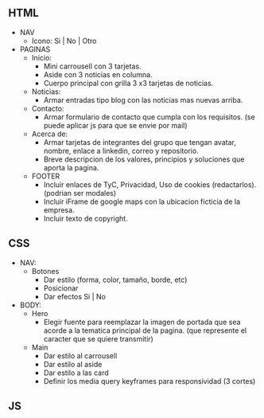 ## HTML
- NAV
    - Icono: Si | No | Otro
- PAGINAS
    - Inicio:
        - Mini carrousell con 3 tarjetas.
        - Aside con 3 noticias en columna.
        - Cuerpo principal con grilla 3 x3 tarjetas de noticias.
    - Noticias:
        - Armar entradas tipo blog con las noticias mas nuevas arriba.
    - Contacto:
        - Armar formulario de contacto que cumpla con los requisitos. (se puede aplicar js para que se envie por mail)
    - Acerca de:
        - Armar tarjetas de integrantes del grupo que tengan avatar, nombre, enlace a linkedin, correo y repositorio.
        - Breve descripcion de los valores, principios y soluciones que aporta la pagina.
    - FOOTER
        - Incluir enlaces de TyC, Privacidad, Uso de cookies (redactarlos). (podrian ser modales)
        - Incluir iFrame de google maps con la ubicacion ficticia de la empresa.
        - Incluir texto de copyright.
        
## CSS
- NAV:
    - Botones
        - Dar estilo (forma, color, tamaño, borde, etc)
        - Posicionar
        - Dar efectos Si | No
- BODY:
    - Hero
        - Elegir fuente para reemplazar la imagen de portada que sea acorde a la tematica principal de la pagina. (que represente el caracter que se quiere transmitir)
    - Main
        - Dar estilo al carrousell
        - Dar estilo al aside
        - Dar estilo a las card
        - Definir los media query keyframes para responsividad (3 cortes)
        
## JS

